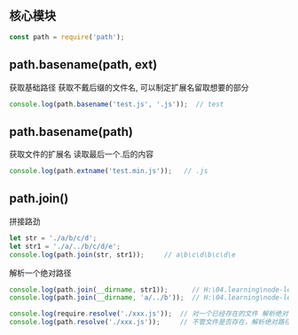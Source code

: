 ## 核心模块
```js
const path = require('path');
```

## path.basename(path, ext)
获取基础路径
获取不戴后缀的文件名, 可以制定扩展名留取想要的部分
```js
console.log(path.basename('test.js', '.js'));  // test
```

## path.basename(path)
获取文件的扩展名 读取最后一个.后的内容
```js
console.log(path.extname('test.min.js'));   // .js
```

## path.join()
拼接路劲
```js
let str = './a/b/c/d';
let str1 = './a/../b/c/d/e';
console.log(path.join(str, str1));     // a\b\c\d\b\c\d\e
```

解析一个绝对路径
```js
console.log(path.join(__dirname, str1));      // H:\04.learning\node-learning\7.path\b\c\d\e
console.log(path.join(__dirname, 'a/../b'));  // H:\04.learning\node-learning\7.path\b
```

```js
console.log(require.resolve('./xxx.js'));  // 对一个已经存在的文件 解析绝对路径, 不存在就报错
console.log(path.resolve('./xxx.js'));     // 不管文件是否存在，解析绝对路径
```
## 